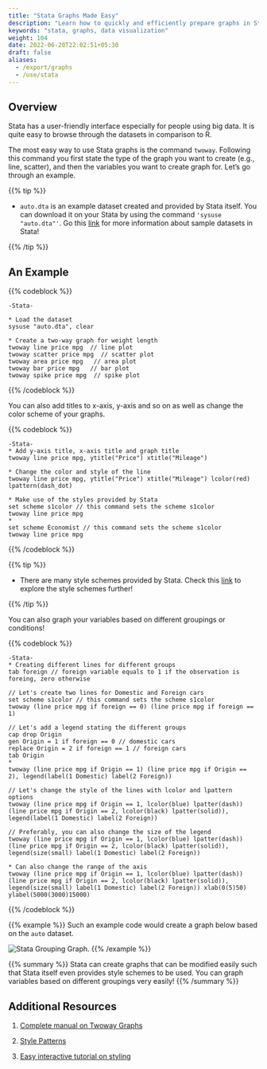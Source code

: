 ```yaml
---
title: "Stata Graphs Made Easy"
description: "Learn how to quickly and efficiently prepare graphs in Stata."
keywords: "stata, graphs, data visualization"
weight: 104
date: 2022-06-20T22:02:51+05:30
draft: false
aliases:
  - /export/graphs
  - /use/stata
---
```


## Overview

Stata has a user-friendly interface especially for people using big data. It is quite easy to browse through the datasets in comparison to R.

The most easy way to use Stata graphs is the command `twoway`. Following this command you first state the type of the graph you want to create (e.g., line, scatter), and then the variables you want to create graph for. Let’s go through an example.

{{% tip %}}

- `auto.dta` is an example dataset created and provided by Stata itself. You can download it on your Stata by using the command `'sysuse "auto.dta"'`. Go this [link](https://www.stata.com/manuals13/gsw1.pdf) for more information about sample datasets in Stata!

{{% /tip %}}


## An Example


{{% codeblock %}}
```
-Stata-

* Load the dataset
sysuse "auto.dta", clear

* Create a two-way graph for weight length
twoway line price mpg  // line plot
twoway scatter price mpg  // scatter plot
twoway area price mpg   // area plot
twoway bar price mpg   // bar plot
twoway spike price mpg  // spike plot
```
{{% /codeblock %}}

You can also add titles to x-axis, y-axis and so on as well as change the color scheme of your graphs.

{{% codeblock %}}
```
-Stata-
* Add y-axis title, x-axis title and graph title
twoway line price mpg, ytitle("Price") xtitle("Mileage")

* Change the color and style of the line  
twoway line price mpg, ytitle("Price") xtitle("Mileage") lcolor(red) lpattern(dash_dot)

* Make use of the styles provided by Stata
set scheme s1color // this command sets the scheme s1color
twoway line price mpg
*
set scheme Economist // this command sets the scheme s1color
twoway line price mpg
```
{{% /codeblock %}}

{{% tip %}}

- There are many style schemes provided by Stata. Check this [link](https://people.umass.edu/biostat690c/pdf/stata%20schemes%20and%20palettes.pdf) to explore the style schemes further!  

{{% /tip %}}

You can also graph your variables based on different groupings or conditions!

{{% codeblock %}}
```
-Stata-
* Creating different lines for different groups
tab foreign // foreign variable equals to 1 if the observation is foreing, zero otherwise

// Let's create two lines for Domestic and Foreign cars
set scheme s1color // this command sets the scheme s1color
twoway (line price mpg if foreign == 0) (line price mpg if foreign == 1)

// Let's add a legend stating the different groups
cap drop Origin
gen Origin = 1 if foreign == 0 // domestic cars
replace Origin = 2 if foreign == 1 // foreign cars
tab Origin
*
twoway (line price mpg if Origin == 1) (line price mpg if Origin == 2), legend(label(1 Domestic) label(2 Foreign))

// Let's change the style of the lines with lcolor and lpattern options
twoway (line price mpg if Origin == 1, lcolor(blue) lpatter(dash)) (line price mpg if Origin == 2, lcolor(black) lpatter(solid)), legend(label(1 Domestic) label(2 Foreign))

// Preferably, you can also change the size of the legend
twoway (line price mpg if Origin == 1, lcolor(blue) lpatter(dash)) (line price mpg if Origin == 2, lcolor(black) lpatter(solid)), legend(size(small) label(1 Domestic) label(2 Foreign))

* Can also change the range of the axis
twoway (line price mpg if Origin == 1, lcolor(blue) lpatter(dash)) (line price mpg if Origin == 2, lcolor(black) lpatter(solid)), legend(size(small) label(1 Domestic) label(2 Foreign)) xlab(0(5)50) ylabel(5000(3000)15000)

```
{{% /codeblock %}}

{{% example %}}
Such an example code would create a graph below based on the `auto` dataset.

![Stata Grouping Graph.](../images/stata_group.png)
{{% /example %}}

{{% summary %}}
Stata can create graphs that can be modified easily such that Stata itself even provides style schemes to be used. You can graph variables based on different groupings very easily!
{{% /summary %}}


## Additional Resources  

1. [Complete manual on Twoway Graphs](https://www.stata.com/manuals/g-2graphtwoway.pdf#g-2graphtwoway)

2. [Style Patterns](https://www.stata.com/manuals13/g-4linepatternstyle.pdf#g-4linepatternstyle)

3. [Easy interactive tutorial on styling](https://www.stata.com/meeting/germany18/slides/germany18_Jann.pdf)
